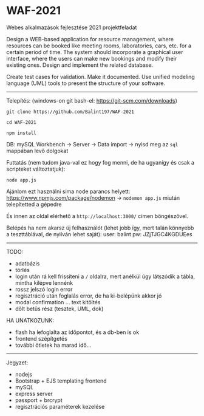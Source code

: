 # WAF-2021
Webes alkalmazások fejlesztése 2021 projektfeladat

Design a WEB-based application for resource management, where resources can be booked like meeting rooms, laboratories, cars, etc. for a certain period of time. The system should incorporate a graphical user interface, where the users can make new bookings and modify their existing ones. Design and implement the related database. 

Create test cases for validation. Make it documented. Use unified modeling language (UML) tools to present the structure of your software.

____________________________________________________

Telepítés: (windows-on git bash-el: https://git-scm.com/downloads)

`git clone https://github.com/Balint197/WAF-2021`

`cd WAF-2021`

`npm install` 

DB: mySQL Workbench -> Server -> Data import -> nyisd meg az `sql` mappában levő dolgokat

Futtatás (nem tudom java-val ez hogy fog menni, de ha ugyanígy és csak a scripteket változtatjuk):

`node app.js`

Ajánlom ezt használni sima node parancs helyett: https://www.npmjs.com/package/nodemon -> `nodemon app.js` miután telepítetted a gépedre

És innen az oldal elérhető a `http://localhost:3000/` címen böngészővel.

Belépés ha nem akarsz új felhasználót (lehet jobb így, mert talán könnyebb a teszttáblával, de nyilván lehet saját): user: balint pw: JZjTJGC4KGDUEes


____________________________________________________

TODO:

* adatbázis
* törlés
* login után rá kell frissíteni a `/` oldalra, mert anélkül úgy látszódik a tábla, mintha kilépve lennénk
* rossz jelszó login error
* regisztráció után foglalás error, de ha ki-belépünk akkor jó
* modal confirmation ... text kitöltés
* dőlt betűs rész (tesztek, UML, dok)

HA UNATKOZUNK:

* flash ha lefoglalta az időpontot, és a db-ben is ok
* frontend szépítgetés
* további ötletek ha marad idő...

____________________________________________________

Jegyzet:

* nodejs
* Bootstrap + EJS templating frontend
* mySQL
* express server
* passport + brcrypt 
* regisztrációs paraméterek kezelése
